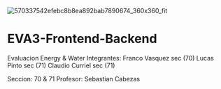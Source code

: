 ![570337542efebc8b8ea892bab7890674_360x360_fit](https://github.com/AndresCiisa/Evaluacion3/assets/167502016/3f55ab6c-adf1-42a6-9b8a-130b7000d92f)

# EVA3-Frontend-Backend
Evaluacion Energy &amp; Water 
Integrantes: 
              Franco Vasquez sec (70)
              Lucas Pinto sec (71)
              Claudio Curriel sec (71)

Seccion: 70 & 71 
Profesor: Sebastian Cabezas

